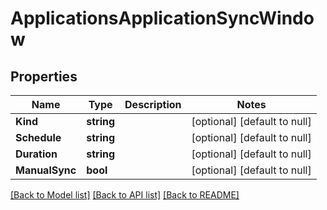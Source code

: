 # ApplicationsApplicationSyncWindow

## Properties
Name | Type | Description | Notes
------------ | ------------- | ------------- | -------------
**Kind** | **string** |  | [optional] [default to null]
**Schedule** | **string** |  | [optional] [default to null]
**Duration** | **string** |  | [optional] [default to null]
**ManualSync** | **bool** |  | [optional] [default to null]

[[Back to Model list]](../README.md#documentation-for-models) [[Back to API list]](../README.md#documentation-for-api-endpoints) [[Back to README]](../README.md)

